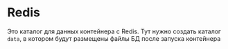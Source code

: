 # Redis

Это каталог для данных контейнера с Redis. Тут нужно создать каталог `data`, в котором будут размещены файлы БД после запуска контейнера